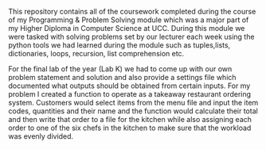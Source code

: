 This repository contains all of the coursework completed during the course of my Programming & Problem Solving module which was a major part of my Higher Diploma in Computer Science at UCC.
During this module we were tasked with solving problems set by our lecturer each week using the python tools we had learned during the module such as tuples,lists, 
dictionaries, loops, recursion, list comprehension etc.

For the final lab of the year (Lab K) we had to come up with our own problem statement and solution and also provide a settings file which documented what outputs should be obtained from certain inputs.
For my problem I created a function to operate as a takeaway restaurant ordering system. Customers would select items from the menu file and input the item codes, quantities and their name and the function would calculate their total and then write that order to a file for the kitchen while also assigning each order to one of the six chefs in the kitchen to make sure that the workload was evenly divided.
